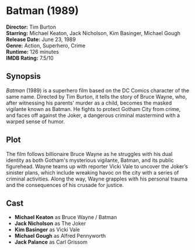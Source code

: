 # Batman (1989)

**Director:** Tim Burton  
**Starring:** Michael Keaton, Jack Nicholson, Kim Basinger, Michael Gough  
**Release Date:** June 23, 1989  
**Genre:** Action, Superhero, Crime  
**Runtime:** 126 minutes  
**IMDB Rating:** 7.5/10

## Synopsis

*Batman* (1989) is a superhero film based on the DC Comics character of the same name. Directed by Tim Burton, it tells the story of Bruce Wayne, who, after witnessing his parents' murder as a child, becomes the masked vigilante known as Batman. He fights to protect Gotham City from crime, and faces off against the Joker, a dangerous criminal mastermind with a warped sense of humor.

## Plot

The film follows billionaire Bruce Wayne as he struggles with his dual identity as both Gotham's mysterious vigilante, Batman, and its public figurehead. Wayne teams up with reporter Vicki Vale to uncover the Joker’s sinister plans, which include wreaking havoc on the city with a series of criminal activities. Along the way, Wayne grapples with his personal trauma and the consequences of his crusade for justice.

## Cast

- **Michael Keaton** as Bruce Wayne / Batman
- **Jack Nicholson** as The Joker
- **Kim Basinger** as Vicki Vale
- **Michael Gough** as Alfred Pennyworth
- **Jack Palance** as Carl Grissom
